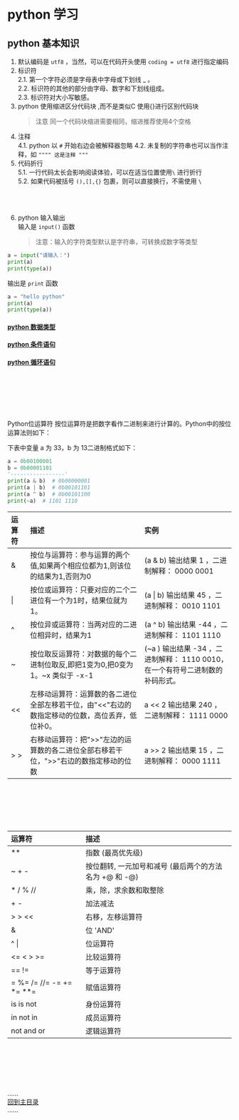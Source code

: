 # python 学习

## python 基本知识

1. 默认编码是 `utf8` ，当然，可以在代码开头使用 `coding = utf8` 进行指定编码
2. 标识符   
   2.1. 第一个字符必须是字母表中字母或下划线 _ 。  
   2.2. 标识符的其他的部分由字母、数字和下划线组成。  
   2.3. 标识符对大小写敏感。
3. python 使用缩进区分代码块 ,而不是类似C 使用{}进行区别代码块
   > 注意 同一个代码块缩进需要相同，缩进推荐使用4个空格
4. 注释  
   4.1. python 以 `#` 开始右边会被解释器忽略 4.2. 未复制的字符串也可以当作注释，如 ```"""" 这是注释 """```
5. 代码折行  
   5.1. 一行代码太长会影响阅读体验，可以在适当位置使用`\` 进行折行  
   5.2. 如果代码被括号 `(),[],{}` 包裹，则可以直接换行，不需使用 `\`

<br/>
<br/>

6. python 输入输出  
   输入是 `input()` 函数
   > 注意：输入的字符类型默认是字符串，可转换成数字等类型

```python
a = input("请输入：")
print(a)
print(type(a))
```

输出是 `print` 函数

```python
a = "hello python"
print(a)
print(type(a))
```

#### [python 数据类型](datetype/Readme.md)

#### [python 条件语句](ondition/Readme.md)

#### [python 循环语句](loop/Readme.md)

<br />
<br />
<br />
<br />
<br />

Python位运算符 按位运算符是把数字看作二进制来进行计算的。Python中的按位运算法则如下：

下表中变量 a 为 33，b 为 13二进制格式如下：

```python
a = 0b00100001
b = 0b00001101
'-----------------'
print(a & b)  # 0b00000001
print(a | b)  # 0b00101101
print(a ^ b)  # 0b00101100
print(~a)  # 1101 1110
```

| 运算符    | 描述 |  实例
| :--- | :--- | :---
| &    | 按位与运算符：参与运算的两个值,如果两个相应位都为1,则该位的结果为1,否则为0     | (a & b) 输出结果 1 ，二进制解释： 0000 0001
| &#124;    | 按位或运算符：只要对应的二个二进位有一个为1时，结果位就为1。     | (a &#124; b) 输出结果 45 ，二进制解释： 0010 1101
| ^    | 按位异或运算符：当两对应的二进位相异时，结果为1     | (a ^ b) 输出结果 -44 ，二进制解释： 1101  1110
| ~    | 按位取反运算符：对数据的每个二进制位取反,即把1变为0,把0变为1。~x 类似于 -x-1     | (~a ) 输出结果 -34 ，二进制解释： 1110 0010， 在一个有符号二进制数的补码形式。
| <<    | 左移动运算符：运算数的各二进位全部左移若干位，由"<<"右边的数指定移动的位数，高位丢弃，低位补0。     | a << 2 输出结果 240 ，二进制解释： 1111 0000
| > >    | 右移动运算符：把">>"左边的运算数的各二进位全部右移若干位，">>"右边的数指定移动的位数  | a >> 2 输出结果 15 ，二进制解释： 0000 1111

<br />
<br />
<br />
<br />
<br />

| 运算符 |    描述  |  
| :--- | :--- |
| **    | 指数 (最高优先级)
| ~ + -     | 按位翻转, 一元加号和减号 (最后两个的方法名为 +@ 和 -@)
| * / % //     | 乘，除，求余数和取整除
| + -     | 加法减法
| > > <<     | 右移，左移运算符
| &     | 位 'AND'
| ^ &#124;     | 位运算符
| <= < > >=     | 比较运算符
| == !=     | 等于运算符
| = %= /= //= -= += *= **=     | 赋值运算符
| is is not     | 身份运算符
| in not in     | 成员运算符
| not and or | 逻辑运算符

<br />
<br />
<br />
<br />
<br />

......   
[回到主目录](../README.md)   
......    
